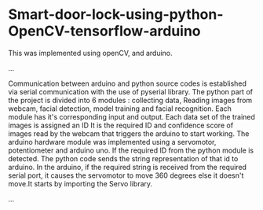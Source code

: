 # Smart-door-lock-using-python-OpenCV-tensorflow-arduino
This was implemented using openCV, and arduino. 

...

Communication between arduino and python source codes is established via serial communication with the use of pyserial library.
The python part of the project is divided into 6 modules : collecting data, Reading images from webcam, facial detection, model training and facial recognition.
Each module has it's corresponding input and output.
Each data set of the trained images is assigned an ID
It is the required ID and confidence score of images read by the webcam that triggers the arduino to start working.
The arduino hardware module was implemented using a servomotor, potentiometer and arduino uno.
If the required ID from the python module is detected. The python code sends the string representation of that id to arduino.
In the arduino, if the required string is received from the required serial port, it causes the servomotor to move 360 degrees else it doesn't move.It starts by importing the Servo library.

...

